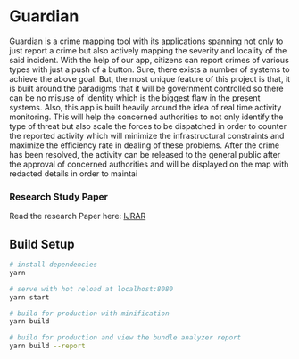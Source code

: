 # Guardian

Guardian is a crime mapping tool with its applications spanning
not only to just report a crime but also actively mapping the severity and locality of the said incident.
With the help of our app, citizens can report crimes of various types with just a push of a button.
Sure, there exists a number of systems to achieve the above goal. But, the most unique feature of this
project is that, it is built around the paradigms that it will be government controlled so there can be
no misuse of identity which is the biggest flaw in the present systems.
Also, this app is built heavily around the idea of real time activity monitoring. This will help the
concerned authorities to not only identify the type of threat but also scale the forces to be dispatched
in order to counter the reported activity which will minimize the infrastructural constraints and
maximize the efficiency rate in dealing of these problems.
After the crime has been resolved, the activity can be released to the general public after the approval
of concerned authorities and will be displayed on the map with redacted details in order to maintai

### Research Study Paper
Read the research Paper here: [IJRAR](https://ijrar.org/viewfull.php?&p_id=IJRARJFM1451)


## Build Setup

``` bash
# install dependencies
yarn

# serve with hot reload at localhost:8080
yarn start

# build for production with minification
yarn build

# build for production and view the bundle analyzer report
yarn build --report
```


